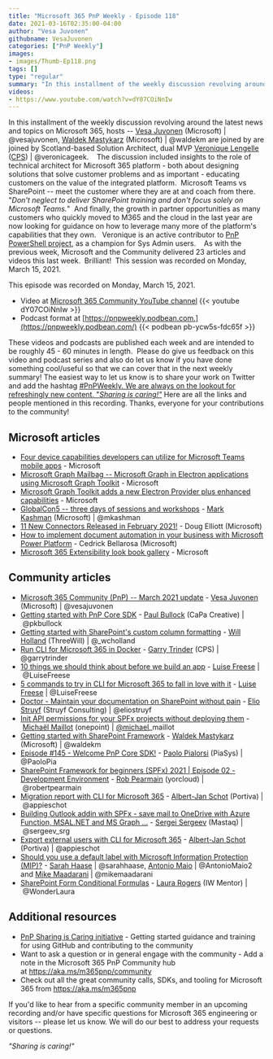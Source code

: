 ```yaml
---
title: "Microsoft 365 PnP Weekly - Episode 118"
date: 2021-03-16T02:35:00-04:00
author: "Vesa Juvonen"
githubname: VesaJuvonen
categories: ["PnP Weekly"]
images:
- images/Thumb-Ep118.png
tags: []
type: "regular"
summary: "In this installment of the weekly discussion revolving around the latest news and topics on Microsoft 365, hosts -- Vesa Juvonen (Microsoft), Waldek Mastykarz (Microsoft) are joined by are joined by Scotland-based Solution Architect, dual MVP Veronique Lengelle (CPS)"
videos:
- https://www.youtube.com/watch?v=dY07COiNnIw
---
```


In this installment of the weekly discussion revolving around the latest
news and topics on Microsoft 365, hosts -- [Vesa
Juvonen](https://twitter.com/vesajuvonen) (Microsoft) |
@vesajuvonen, [Waldek
Mastykarz](https://twitter.com/waldekm) (Microsoft) | @waldekm are
joined by are joined by Scotland-based Solution Architect, dual
MVP [Veronique Lengelle](https://twitter.com/veronicageek)
([CPS](https://www.cps.co.uk/)) | @veronicageek.
  
The discussion included insights to the role of technical architect for
Microsoft 365 platform - both about designing solutions that solve
customer problems and as important - educating customers on the value of
the integrated platform.  Microsoft Teams vs SharePoint -- meet the
customer where they are at and coach from there.  "*Don't neglect to
deliver SharePoint training and don't focus solely on Microsoft
Teams.*"  And finally, the growth in partner opportunities as many
customers who quickly moved to M365 and the cloud in the last year are
now looking for guidance on how to leverage many more of the platform's
capabilities that they own.   Veronique is an active contributor to [PnP
PowerShell project](https://pnp.github.io/powershell/), as a champion
for Sys Admin users.   
As with the previous week, Microsoft and the Community delivered 23
articles and videos this last week.  Brilliant!  This session was
recorded on Monday, March 15, 2021.  

This episode was recorded on Monday, March 15, 2021.

-   Video at [Microsoft 365 Community YouTube channel](https://aka.ms/m365pnp-videos)
    {{< youtube dY07COiNnIw >}}
-   Podcast format at
    [https://pnpweekly.podbean.com.](https://pnpweekly.podbean.com/)
    {{< podbean pb-ycw5s-fdc65f >}}

These videos and podcasts are published each week and are intended to be
roughly 45 - 60 minutes in length.  Please do give us feedback on this
video and podcast series and also do let us know if you have done
something cool/useful so that we can cover that in the next weekly
summary! The easiest way to let us know is to share your work on Twitter
and add the hashtag [#PnPWeekly. We are always on the lookout for
refreshingly new content. "*Sharing is
caring!"*](https://twitter.com/search?q=%23pnpweekly)
Here are all the links and people mentioned in this recording. Thanks,
everyone for your contributions to the community!

## Microsoft articles

-   [Four device capabilities developers can utilize for Microsoft Teams
    mobile
    apps](https://developer.microsoft.com/microsoft-365/blogs/4-device-capabilities-developers-can-utilize-for-microsoft-teams-mobile-apps/) -
    Microsoft
-   [Microsoft Graph Mailbag -- Microsoft Graph in Electron applications
    using Microsoft Graph
    Toolkit](https://developer.microsoft.com/microsoft-365/blogs/microsoft-graph-mailbag-microsoft-graph-in-electron-applications-using-microsoft-graph-toolkit/)
    - Microsoft
-   [Microsoft Graph Toolkit adds a new Electron Provider plus enhanced
    capabilities](https://developer.microsoft.com/microsoft-365/blogs/microsoft-graph-toolkit-adds-a-new-electron-provider-plus-enhanced-capabilities/) -
    Microsoft
-   [GlobalCon5 -- three days of sessions and
    workshops](https://techcommunity.microsoft.com/t5/microsoft-sharepoint-blog/globalcon5-three-days-of-sessions-and-workshops/ba-p/2203523) - [Mark
    Kashman](https://twitter.com/mkashman) (Microsoft) | @mkashman
-   [11 New Connectors Released in February
    2021!](https://flow.microsoft.com/blog/11-new-connectors-released-in-february-2021/) -
    Doug Elliott (Microsoft) 
-   [How to implement document automation in your business with
    Microsoft Power
    Platform](https://flow.microsoft.com/blog/how-to-implement-document-automation-in-your-business-with-microsoft-power-platform/)
    - Cedrick Bellarosa (Microsoft)
-   [Microsoft 365 Extensibility look book
    gallery](https://adoption.microsoft.com/extensibility-look-book) -
    Microsoft 

## Community articles

-   [Microsoft 365 Community (PnP) -- March 2021
    update](https://techcommunity.microsoft.com/t5/microsoft-365-pnp-blog/microsoft-365-community-pnp-march-2021-update/ba-p/2188616) -
    [Vesa Juvonen](https://twitter.com/vesajuvonen) (Microsoft)
    | @vesajuvonen
-   [Getting started with PnP Core
    SDK](https://techcommunity.microsoft.com/t5/microsoft-365-pnp-blog/getting-started-with-pnp-core-sdk/ba-p/2207918) - [Paul
    Bullock](https://twitter.com/pkbullock) (CaPa Creative)
    | @pkbullock
-   [Getting started with SharePoint's custom column
    formatting](https://techcommunity.microsoft.com/t5/microsoft-365-pnp-blog/getting-started-with-sharepoint-s-custom-column-formatting/ba-p/2207937) -
    [Will Holland](https://twitter.com/_wcholland) (ThreeWill)
    | @\_wcholland
-   [Run CLI for Microsoft 365 in
    Docker](https://techcommunity.microsoft.com/t5/microsoft-365-pnp-blog/run-cli-for-microsoft-365-in-docker/ba-p/2207125) -
    [Garry Trinder](https://twitter.com/garrytrinder) (CPS) |
    @garrytrinder
-   [10 things we should think about before we build an
    app](https://techcommunity.microsoft.com/t5/microsoft-365-pnp-blog/10-things-we-should-think-about-before-we-build-an-app/ba-p/2203553) - [Luise
    Freese](https://twitter.com/LuiseFreese) | @LuiseFreese
-   [5 commands to try in CLI for Microsoft 365 to fall in love with
    it](https://techcommunity.microsoft.com/t5/microsoft-365-pnp-blog/5-commands-to-try-in-cli-for-microsoft-365-to-fall-in-love-with/ba-p/2202945)
    - [Luise Freese](https://twitter.com/LuiseFreese) | @LuiseFreese
-   [Doctor - Maintain your documentation on SharePoint without
    pain](https://techcommunity.microsoft.com/t5/microsoft-365-pnp-blog/doctor-maintain-your-documentation-on-sharepoint-without-pain/ba-p/2199104)
    - [Elio Struyf](https://twitter.com/eliostruyf) (Struyf
    Consulting) | @eliostruyf
-   [Init API permissions for your SPFx projects without deploying
    them](https://techcommunity.microsoft.com/t5/microsoft-365-pnp-blog/init-api-permissions-for-your-spfx-projects-without-deploying/ba-p/2189059) - [Michaël
    Maillot](https://twitter.com/michael_maillot) (onepoint)
    | [@michael](https://techcommunity.microsoft.com/t5/user/viewprofilepage/user-id/43617)\_maillot
-   [Getting started with SharePoint
    Framework](https://techcommunity.microsoft.com/t5/microsoft-365-pnp-blog/getting-started-with-sharepoint-framework/ba-p/2193307) -
    [Waldek Mastykarz](https://twitter.com/waldekm) (Microsoft)
    | @waldekm
-   [Episode #145​ - Welcome PnP Core
    SDK!](https://www.youtube.com/watch?v=ozqN5-Yh5cM) - [Paolo
    Pialorsi](https://twitter.com/PaoloPia) (PiaSys) | @PaoloPia
-   [SharePoint Framework for beginners (SPFx) 2021 | Episode 02 -
    Development
    Environment](https://www.youtube.com/watch?v=k-z9BhaiBrA) - [Rob
    Pearmain](https://twitter.com/robertpearmain) (yorcloud)
    | @robertpearmain
-   [Migration report with CLI for Microsoft
    365](https://www.cloudappie.nl/migration-report-climicrosoft365/)
    - [Albert-Jan Schot](https://twitter.com/appieschot) (Portiva)
    | @appieschot
-   [Building Outlook addin with SPFx - save mail to OneDrive with Azure
    Function, MSAL.NET and MS Graph
    \...](https://spblog.net/post/2021/03/09/building-outlook-addin-with-spfx-save-mail-to-onedrive-with-azure-function-msal-net-and-ms-graph-net) -
    [Sergei Sergeev](https://twitter.com/sergeev_srg) (Mastaq)
    | @sergeev_srg
-   [Export external users with CLI for Microsoft
    365](https://www.cloudappie.nl/migration-report-external-users/)
    - [Albert-Jan Schot](https://twitter.com/appieschot) (Portiva)
    | @appieschot
-   [Should you use a default label with Microsoft Information
    Protection
    (MIP)?](https://regarding365.com/should-you-use-a-default-label-with-microsoft-information-protection-mip-b5fe4d96ea2b)
    - [Sarah Haase](https://twitter.com/sarahhaase) |
    @sarahhaase, [Antonio Maio](https://twitter.com/AntonioMaio2) |
    @AntonioMaio2 and [Mike
    Maadarani](https://twitter.com/mikemaadarani) | @mikemaadarani
-   [SharePoint Form Conditional
    Formulas](https://wonderlaura.com/2021/02/12/sharepoint-form-conditional-formulas/) -
    [Laura Rogers](https://twitter.com/WonderLaura) (IW Mentor)
    | @WonderLaura

## Additional resources

-   [PnP Sharing is Caring
    initiative](https://aka.ms/sharing-is-caring) - Getting started
    guidance and training for using GitHub and contributing to the
    community
-   Want to ask a question or in general engage with the community - Add
    a note in the Microsoft 365 PnP Community hub
    at <https://aka.ms/m365pnp/community>
-   Check out all the great community calls, SDKs, and tooling for
    Microsoft 365 from <https://aka.ms/m365pnp>

If you'd like to hear from a specific community member in an upcoming
recording and/or have specific questions for Microsoft 365 engineering
or visitors -- please let us know. We will do our best to address your
requests or questions.

*"Sharing is caring!"*
